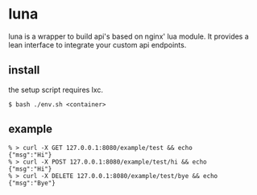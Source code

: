 # luna

luna is a wrapper to build api's based on nginx' lua module.
It provides a lean interface to integrate your custom api endpoints.

## install

the setup script requires lxc.

    $ bash ./env.sh <container>

## example

    % > curl -X GET 127.0.0.1:8080/example/test && echo      
    {"msg":"Hi"}
    % > curl -X POST 127.0.0.1:8080/example/test/hi && echo  
    {"msg":"Hi"}
    % > curl -X DELETE 127.0.0.1:8080/example/test/bye && echo
    {"msg":"Bye"}
